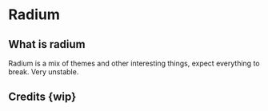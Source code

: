 # Radium

## What is radium
Radium is a mix of themes and other interesting things, expect everything to break. Very unstable.

## Credits {wip}
